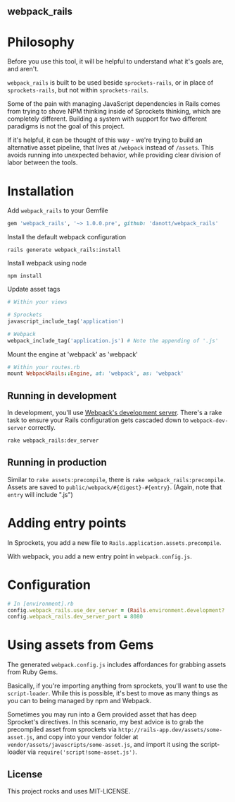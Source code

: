 webpack_rails
-------------

# Philosophy

Before you use this tool, it will be helpful to understand what it's goals are, and aren't.

`webpack_rails` is built to be used beside `sprockets-rails`, or in place of `sprockets-rails`, but not within `sprockets-rails`.

Some of the pain with managing JavaScript dependencies in Rails comes from trying to shove NPM thinking inside of Sprockets thinking, which are completely different. Building a system with support for two different paradigms is not the goal of this project.

If it's helpful, it can be thought of this way - we're trying to build an alternative asset pipeline, that lives at `/webpack` instead of `/assets`. This avoids running into unexpected behavior, while providing clear division of labor between the tools.

# Installation

Add `webpack_rails` to your Gemfile

```ruby
gem 'webpack_rails', '~> 1.0.0.pre', github: 'danott/webpack_rails'
```

Install the default webpack configuration

```
rails generate webpack_rails:install
```

Install webpack using node

```
npm install
```

Update asset tags

```ruby
# Within your views

# Sprockets
javascript_include_tag('application')

# Webpack
webpack_include_tag('application.js') # Note the appending of '.js'
```

Mount the engine at 'webpack' as 'webpack'

```ruby
# Within your routes.rb
mount WebpackRails::Engine, at: 'webpack', as: 'webpack'
```

## Running in development

In development, you'll use [Webpack's development server][]. There's a rake task to ensure your Rails configuration gets cascaded down to `webpack-dev-server` correctly.

```bash
rake webpack_rails:dev_server
```

## Running in production

Similar to `rake assets:precompile`, there is `rake webpack_rails:precompile`. Assets are saved to `public/webpack/#{digest}-#{entry}`. (Again, note that `entry` will include ".js")

# Adding entry points

In Sprockets, you add a new file to `Rails.application.assets.precompile`.

With webpack, you add a new entry point in `webpack.config.js`.

# Configuration

```ruby
# In [environment].rb
config.webpack_rails.use_dev_server = (Rails.environment.development? || Rails.environment.test?)
config.webpack_rails.dev_server_port = 8080
```

# Using assets from Gems

The generated `webpack.config.js` includes affordances for grabbing assets from Ruby Gems.

Basically, if you're importing anything from sprockets, you'll want to use the `script-loader`. While this is possible, it's best to move as many things as you can to being managed by npm and Webpack.

Sometimes you may run into a Gem provided asset that has deep Sprocket's directives. In this scenario, my best advice is to grab the precompiled asset from sprockets via `http://rails-app.dev/assets/some-asset.js`, and copy into your vendor folder at `vendor/assets/javascripts/some-asset.js`,  and import it using the script-loader via `require('script!some-asset.js')`.

## License

This project rocks and uses MIT-LICENSE.

[reaction]: http://github.com/danott/reaction
[Webpack's development server]: http://webpack.github.io/docs/webpack-dev-server.html
